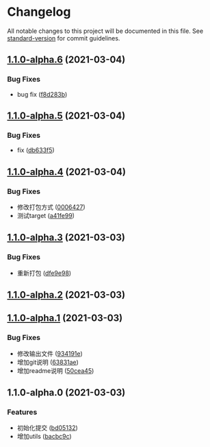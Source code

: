 # Changelog

All notable changes to this project will be documented in this file. See [standard-version](https://github.com/conventional-changelog/standard-version) for commit guidelines.

## [1.1.0-alpha.6](https://github.com/sishang/json2javabean/compare/v1.1.0-alpha.5...v1.1.0-alpha.6) (2021-03-04)


### Bug Fixes

* bug fix ([f8d283b](https://github.com/sishang/json2javabean/commit/f8d283b4eb6ce94f73b89dc6643d0b8e64bcd1d6))

## [1.1.0-alpha.5](https://github.com/sishang/json2javabean/compare/v1.1.0-alpha.4...v1.1.0-alpha.5) (2021-03-04)


### Bug Fixes

* fix ([db633f5](https://github.com/sishang/json2javabean/commit/db633f52e68146a0d3a8cb2108062af3aefdca6e))

## [1.1.0-alpha.4](https://github.com/sishang/json2javabean/compare/v1.1.0-alpha.3...v1.1.0-alpha.4) (2021-03-04)


### Bug Fixes

* 修改打包方式 ([0006427](https://github.com/sishang/json2javabean/commit/00064272ae251f272d19ce96ff63faeaac590362))
* 测试target ([a41fe99](https://github.com/sishang/json2javabean/commit/a41fe99fa999268ef9475c14a917f4548df39e89))

## [1.1.0-alpha.3](https://github.com/sishang/json2javabean/compare/v1.1.0-alpha.2...v1.1.0-alpha.3) (2021-03-03)


### Bug Fixes

* 重新打包 ([dfe9e98](https://github.com/sishang/json2javabean/commit/dfe9e980f13189aa8545509344f39b39bbde7918))

## [1.1.0-alpha.2](https://github.com/sishang/json2javabean/compare/v1.1.0-alpha.1...v1.1.0-alpha.2) (2021-03-03)

## [1.1.0-alpha.1](https://github.com/sishang/json2javabean/compare/v1.1.0-alpha.0...v1.1.0-alpha.1) (2021-03-03)


### Bug Fixes

* 修改输出文件 ([934191e](https://github.com/sishang/json2javabean/commit/934191eeab5a6bbba2f77c4be0f44748c7cc0822))
* 增加git说明 ([63831ae](https://github.com/sishang/json2javabean/commit/63831ae38373a67dd8f069cd3af59c9700f289cb))
* 增加readme说明 ([50cea45](https://github.com/sishang/json2javabean/commit/50cea45a57418fe896a5e34a000e8cbe02d17328))

## 1.1.0-alpha.0 (2021-03-03)


### Features

* 初始化提交 ([bd05132](https://github.com/sishang/json2javabean/commit/bd05132f3254d4b5869e0c13c61bc898e57094c5))
* 增加utils ([bacbc9c](https://github.com/sishang/json2javabean/commit/bacbc9c007f99115c8af0be57c6c968d8048ff13))

